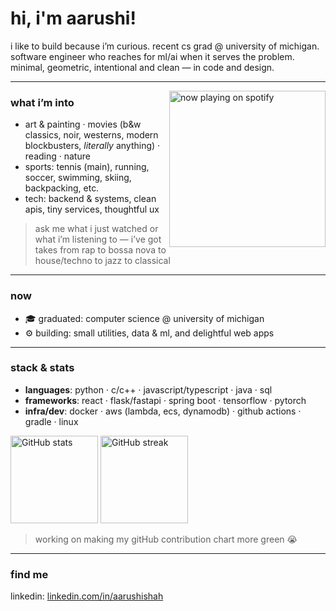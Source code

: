 # hi, i'm aarushi!

i like to build because i’m curious. recent cs grad @ university of michigan. software engineer who reaches for ml/ai when it serves the problem. minimal, geometric, intentional and clean — in code and design.

---

<a href="https://github.com/kittinan/spotify-github-profile">
  <img src="https://spotify-now-playing-aarushis18.vercel.app/api/view?uid=aarushi18&cover_image=true&theme=default&show_offline=false&background_color=121212&interchange=false&bar_color_cover=true&bar_color=53b14f"
       alt="now playing on spotify" align="right" width="250" />
</a>

### what i’m into

* art & painting · movies (b&w classics, noir, westerns, modern blockbusters, <em>literally</em> anything) · reading · nature
* sports: tennis (main), running, soccer, swimming, skiing, backpacking, etc.
* tech: backend & systems, clean apis, tiny services, thoughtful ux

> ask me what i just watched or what i’m listening to — i’ve got takes from rap to bossa nova to house/techno to jazz to classical
<!-- two-column row: text left, card right -->
<!-- borderless two-column layout using a floated image -->

---
### now
- 🎓 graduated: computer science @ university of michigan
- ⚙️ building: small utilities, data & ml, and delightful web apps
---
### stack & stats
* **languages**: python · c/c++ · javascript/typescript · java · sql
* **frameworks**: react · flask/fastapi · spring boot · tensorflow · pytorch
* **infra/dev**: docker · aws (lambda, ecs, dynamodb) · github actions · gradle · linux

<p align="left">

  <!-- GitHub Stats -->
  <picture>
    <source media="(prefers-color-scheme: dark)"
            srcset="https://github-readme-stats.vercel.app/api?username=aarushis18&show_icons=true&hide=stars&theme=dark&bg_color=00000000&hide_border=true" />
    <source media="(prefers-color-scheme: light)"
            srcset="https://github-readme-stats.vercel.app/api?username=aarushis18&show_icons=true&hide=stars&theme=graywhite&bg_color=00000000&hide_border=true" />
    <img alt="GitHub stats"
         src="https://github-readme-stats.vercel.app/api?username=aarushis18&show_icons=true&hide=stars&theme=graywhite&bg_color=00000000&hide_border=true"
         height="140" />
  </picture>

  <!-- Streak Stats -->
  <picture>
    <source media="(prefers-color-scheme: dark)"
            srcset="https://github-readme-streak-stats.herokuapp.com/?user=aarushis18&theme=dark&hide_border=true&background=00000000" />
    <source media="(prefers-color-scheme: light)"
            srcset="https://github-readme-streak-stats.herokuapp.com/?user=aarushis18&theme=default&hide_border=true&background=00000000" />
    <img alt="GitHub streak"
         src="https://github-readme-streak-stats.herokuapp.com/?user=aarushis18&theme=default&hide_border=true&background=00000000"
         height="140" />
  </picture>

  <!-- Optional: Top Languages (kept commented) -->
  <!--
  <picture>
    <source media="(prefers-color-scheme: dark)"
            srcset="https://github-readme-stats.vercel.app/api/top-langs/?username=aarushis18&layout=compact&theme=dark&bg_color=00000000&hide_border=true" />
    <source media="(prefers-color-scheme: light)"
            srcset="https://github-readme-stats.vercel.app/api/top-langs/?username=aarushis18&layout=compact&theme=graywhite&bg_color=00000000&hide_border=true" />
    <img alt="Top languages"
         src="https://github-readme-stats.vercel.app/api/top-langs/?username=aarushis18&layout=compact&theme=graywhite&bg_color=00000000&hide_border=true"
         height="140" />
  </picture>
  -->

</p>

>working on making my gitHub contribution chart more green 😭
---
### find me
linkedin: [linkedin.com/in/aarushishah](https://www.linkedin.com/in/aarushishah)

<!-- notes for future me:
- optionally wire up a github action to update “last watched” (letterboxd)
- keep this short. link out to write‑ups instead of over‑explaining here. -->
